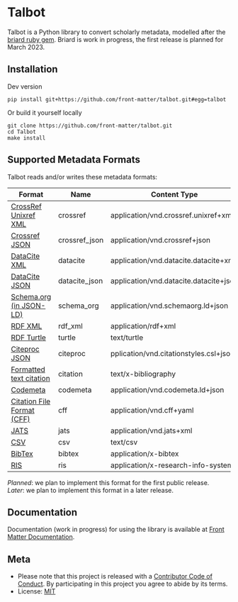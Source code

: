 # Talbot

Talbot is a Python library to convert scholarly metadata, modelled after the [briard ruby gem](https://github.com/front-matter/briard). Briard is work in progress, the first release is
planned for March 2023.

## Installation

Dev version

```
pip install git+https://github.com/front-matter/talbot.git#egg=talbot
```

Or build it yourself locally

```
git clone https://github.com/front-matter/talbot.git
cd Talbot
make install
```

## Supported Metadata Formats

Talbot reads and/or writes these metadata formats:

| Format | Name | Content Type | Read | Write |
| ------ | ---- | ------------ | ---- | ----- |
| [CrossRef Unixref XML](https://www.crossref.org/schema/documentation/unixref1.1/unixref1.1.html) | crossref | application/vnd.crossref.unixref+xml | planned | planned |
| [Crossref JSON](https://api.crossref.org) | crossref_json | application/vnd.crossref+json | yes | no |
| [DataCite XML](https://schema.datacite.org/) | datacite | application/vnd.datacite.datacite+xml | planned | planned |
| [DataCite JSON](https://api.datacite.org/) | datacite_json | application/vnd.datacite.datacite+json | yes | planned |
| [Schema.org (in JSON-LD)](http://schema.org/) | schema_org | application/vnd.schemaorg.ld+json | yes | yes |
| [RDF XML](http://www.w3.org/TR/rdf-syntax-grammar/) | rdf_xml | application/rdf+xml | no | later |
| [RDF Turtle](http://www.w3.org/TeamSubmission/turtle/) | turtle | text/turtle | no | later |
| [Citeproc JSON](https://citationstyles.org/) | citeproc | pplication/vnd.citationstyles.csl+json | planned | yes |
| [Formatted text citation](https://citationstyles.org/) | citation | text/x-bibliography | no | yes |
| [Codemeta](https://codemeta.github.io/) | codemeta | application/vnd.codemeta.ld+json | planned | planned |
| [Citation File Format (CFF)](https://citation-file-format.github.io/) | cff | application/vnd.cff+yaml | planned | planned |
| [JATS](https://jats.nlm.nih.gov/) | jats | application/vnd.jats+xml | later | later |
| [CSV](ttps://en.wikipedia.org/wiki/Comma-separated_values) | csv | text/csv | no | later |
| [BibTex](http://en.wikipedia.org/wiki/BibTeX) | bibtex | application/x-bibtex | planned | yes |
| [RIS](http://en.wikipedia.org/wiki/RIS_(file_format)) | ris | application/x-research-info-systems | planned | yes |

*Planned*: we plan to implement this format for the first public release.  
*Later*: we plan to implement this format in a later release.

## Documentation

Documentation (work in progress) for using the library is available at [Front Matter Documentation](https://docs.front-matter.io/talbot/).

## Meta

* Please note that this project is released with a [Contributor Code of Conduct](https://github.com/front-matter/talbot/blob/main/CODE_OF_CONDUCT.md>). By participating in this project you agree to abide by its terms.
* License: [MIT](https://github.com/front-matter/talbot/blob/main/LICENSE)
